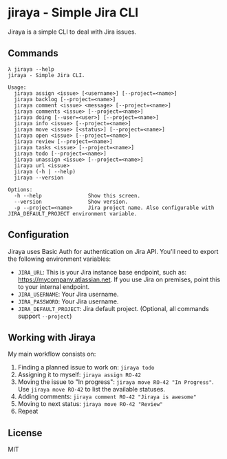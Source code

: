 # jiraya - Simple Jira CLI

Jiraya is a simple CLI to deal with Jira issues. 


## Commands

```shell
λ jiraya --help
jiraya - Simple Jira CLI.

Usage:
  jiraya assign <issue> [<username>] [--project=<name>]
  jiraya backlog [--project=<name>]
  jiraya comment <issue> <message> [--project=<name>]
  jiraya comments <issue> [--project=<name>]
  jiraya doing [--user=<user>] [--project=<name>]
  jiraya info <issue> [--project=<name>]
  jiraya move <issue> [<status>] [--project=<name>]
  jiraya open <issue> [--project=<name>]
  jiraya review [--project=<name>]
  jiraya tasks <issue> [--project=<name>]
  jiraya todo [--project=<name>]
  jiraya unassign <issue> [--project=<name>]
  jiraya url <issue>
  jiraya (-h | --help)
  jiraya --version

Options:
  -h --help               Show this screen.
  --version               Show version.
  -p --project=<name>     Jira project name. Also configurable with JIRA_DEFAULT_PROJECT environment variable.
```

## Configuration

Jiraya uses Basic Auth for authentication on Jira API. You'll need to export the following environment variables:

- `JIRA_URL`: This is your Jira instance base endpoint, such as: https://mycompany.atlassian.net. If you use Jira on premises, point this to your internal endpoint.
- `JIRA_USERNAME`: Your Jira username.
- `JIRA_PASSWORD`: Your Jira username.
- `JIRA_DEFAULT_PROJECT`: Jira default project. (Optional, all commands support `--project`)

## Working with Jiraya

My main workflow consists on:

1. Finding a planned issue to work on: `jiraya todo`
1. Assigning it to myself: `jiraya assign RO-42`
1. Moving the issue to "In progress": `jiraya move RO-42 "In Progress"`. Use `jiraya move RO-42` to list the available statuses.
1. Adding comments: `jiraya comment RO-42 "Jiraya is awesome"`
1. Moving to next status: `jiraya move RO-42 "Review"`
1. Repeat

## License

MIT
